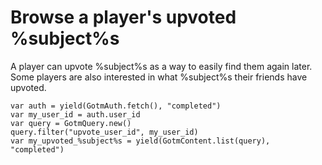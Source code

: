 # Browse a player's upvoted %subject%s

A player can upvote %subject%s as a way to easily find them again later. Some players are also interested in what %subject%s their friends have upvoted.

```gdscript
var auth = yield(GotmAuth.fetch(), "completed")
var my_user_id = auth.user_id
var query = GotmQuery.new()
query.filter("upvote_user_id", my_user_id)
var my_upvoted_%subject%s = yield(GotmContent.list(query), "completed")
```
